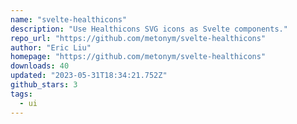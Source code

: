 ```yaml
---
name: "svelte-healthicons"
description: "Use Healthicons SVG icons as Svelte components."
repo_url: "https://github.com/metonym/svelte-healthicons"
author: "Eric Liu"
homepage: "https://github.com/metonym/svelte-healthicons"
downloads: 40
updated: "2023-05-31T18:34:21.752Z"
github_stars: 3
tags: 
  - ui
---
```

